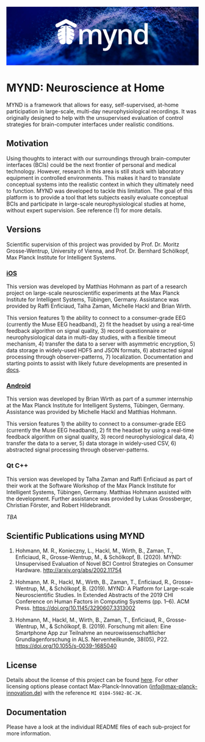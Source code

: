 ![logo](./header.jpg)

# MYND: Neuroscience at Home
MYND is a framework that allows for easy, self-supervised, at-home participation in large-scale, multi-day neurophysiological recordings. It was originally designed to help with the unsupervised evaluation of control strategies for brain-computer interfaces under realistic conditions.

## Motivation
Using thoughts to interact with our surroundings through brain-computer interfaces (BCIs) could be the next frontier of personal and medical technology. However, research in this area is still stuck with laboratory equipment in controlled environments. This makes it hard to translate conceptual systems into the realistic context in which they ultimately need to function. MYND was developed to tackle this limitation. The goal of this platform is to provide a tool that lets subjects easily evaluate conceptual BCIs and participate in large-scale neurophysiological studies at home, without expert supervision. See reference (1) for more details.

## Versions
Scientific supervision of this project was provided by Prof. Dr. Moritz Grosse-Wentrup, University of Vienna, and Prof. Dr. Bernhard Schölkopf, Max Planck Institute for Intelligent Systems.

### [iOS](./iOS)
This version was developed by Matthias Hohmann as part of a research project on large-scale neuroscientific experiments at the Max Planck Institute for Intelligent Systems, Tübingen, Germany. Assistance was provided by Raffi Enficiaud, Talha Zaman, Michelle Hackl and Brian Wirth. 

This version features 1) the ability to connect to a consumer-grade EEG (currently the Muse EEG headband), 2) fit the headset by using a real-time feedback algorithm on signal quality, 3) record questionnaire or neurophysiological data in multi-day studies, with a flexible timeout mechanism, 4) transfer the data to a server with asymmetric encryption, 5) data storage in widely-used HDF5 and JSON formats, 6) abstracted signal processing through observer-patterns, 7) localization. Documentation and starting points to assist with likely future developments are presented in [docs](./iOS/docs/index.md).

### [Android](./Android)
This version was developed by Brian Wirth as part of a summer internship at the Max Planck Institute for Intelligent Systems, Tübingen, Germany. Assistance was provided by Michelle Hackl and Matthias Hohmann. 

This version features 1) the ability to connect to a consumer-grade EEG (currently the Muse EEG headband), 2) fit the headset by using a real-time feedback algorithm on signal quality, 3) record neurophysiological data, 4) transfer the data to a server, 5) data storage in widely-used CSV, 6) abstracted signal processing through observer-patterns.

### Qt C++
This version was developed by Talha Zaman and Raffi Enficiaud as part of their work at the Software Workshop of the Max Planck Institute for Intelligent Systems, Tübingen, Germany. Matthias Hohmann assisted with the development. Further assistance was provided by Lukas Grossberger, Christian Förster, and Robert Hildebrandt.

*TBA*

## Scientific Publications using MYND
1. Hohmann, M. R., Konieczny, L., Hackl, M., Wirth, B., Zaman, T., Enficiaud, R., Grosse-Wentrup, M., & Schölkopf, B. (2020). MYND: Unsupervised Evaluation of Novel BCI Control Strategies on Consumer Hardware. http://arxiv.org/abs/2002.11754

2. Hohmann, M. R., Hackl, M., Wirth, B., Zaman, T., Enficiaud, R., Grosse-Wentrup, M., & Schölkopf, B. (2019). MYND: A Platform for Large-scale Neuroscientific Studies. In Extended Abstracts of the 2019 CHI Conference on Human Factors in Computing Systems (pp. 1–6). ACM Press. https://doi.org/10.1145/3290607.3313002

3. Hohmann, M., Hackl, M., Wirth, B., Zaman, T., Enficiaud, R., Grosse-Wentrup, M., & Schölkopf, B. (2019). Forschung mit allen: Eine Smartphone App zur Teilnahme an neurowissenschaftlicher Grundlagenforschung in ALS. Nervenheilkunde, 38(05), P22. https://doi.org/10.1055/s-0039-1685040

## License
Details about the license of this project can be found [here](./LICENSE.md). For other
licensing options please contact Max-Planck-Innovation (info@max-planck-innovation.de) with the reference `MI 0104-5982-BC-JK`.

## Documentation
Please have a look at the individual README files of each sub-project for more information.

